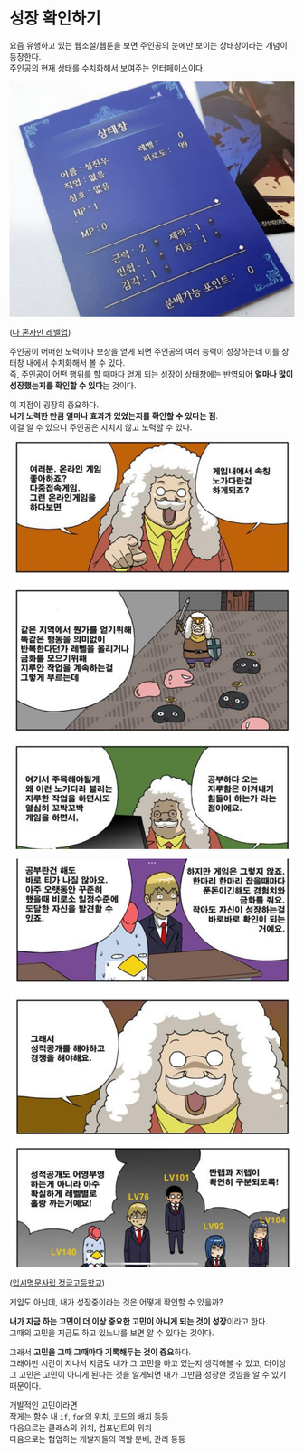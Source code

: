 # 성장 확인하기

요즘 유행하고 있는 웹소설/웹툰을 보면 주인공의 눈에만 보이는 상태창이라는 개념이 등장한다.  
주인공의 현재 상태를 수치화해서 보여주는 인터페이스이다.  

![1](./images/1.png)

([나 혼자만 레벨업](https://page.kakao.com/content/50866481))  
  
주인공이 어떠한 노력이나 보상을 얻게 되면 주인공의 여러 능력이 성장하는데 이를 상태창 내에서 수치화해서 볼 수 있다.  
즉, 주인공이 어떤 행위를 할 때마다 얻게 되는 성장이 상태창에는 반영되어 **얼마나 많이 성장했는지를 확인할 수 있다**는 것이다.  
  
이 지점이 굉장히 중요하다.  
**내가 노력한 만큼 얼마나 효과가 있었는지를 확인할 수 있다는 점**.  
이걸 알 수 있으니 주인공은 지치지 않고 노력할 수 있다.  

![2](./images/2.jpg)

![3](./images/3.jpg)

([입시명문사립 정글고등학교](https://naver.me/5WcJ7NgO))


게임도 아닌데, 내가 성장중이라는 것은 어떻게 확인할 수 있을까?  

**내가 지금 하는 고민이 더 이상 중요한 고민이 아니게 되는 것이 성장**이라고 한다.  
그때의 고민을 지금도 하고 있느냐를 보면 알 수 있다는 것이다.  

그래서 **고민을 그때 그때마다 기록해두는 것이 중요**하다.  
그래야만 시간이 지나서 지금도 내가 그 고민을 하고 있는지 생각해볼 수 있고, 더이상 그 고민은 고민이 아니게 된다는 것을 알게되면 내가 그만큼 성장한 것임을 알 수 있기 때문이다.  

개발적인 고민이라면  
작게는 함수 내 `if`, `for`의 위치, 코드의 배치 등등  
다음으로는 클래스의 위치, 컴포넌트의 위치   
다음으로는 협업하는 개발자들의 역할 분배, 관리 등등




